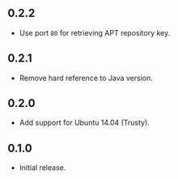 ## 0.2.2

- Use port `80` for retrieving APT repository key.

## 0.2.1

- Remove hard reference to Java version.

## 0.2.0

- Add support for Ubuntu 14.04 (Trusty).

## 0.1.0

- Initial release.
